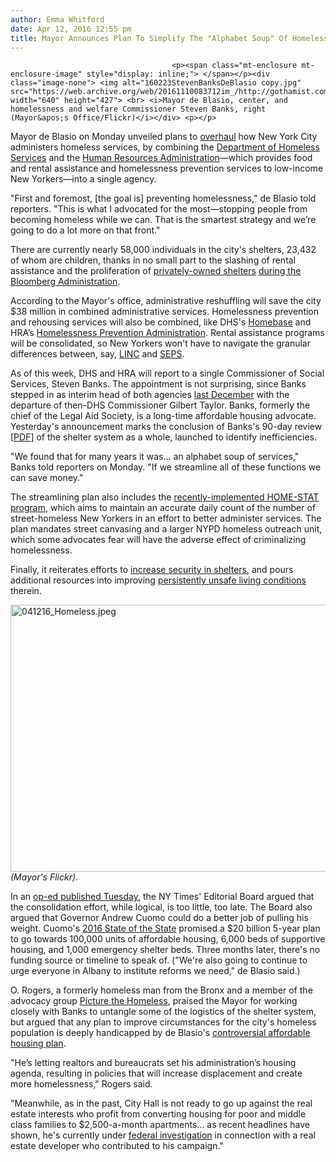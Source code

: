 ```yaml
---
author: Emma Whitford
date: Apr 12, 2016 12:55 pm
title: Mayor Announces Plan To Simplify The "Alphabet Soup" Of Homeless Services In NYC
---
```


	
										<p><span class="mt-enclosure mt-enclosure-image" style="display: inline;"> </span></p><div class="image-none"> <img alt="160223StevenBanksDeBlasio copy.jpg" src="https://web.archive.org/web/20161110083712im_/http://gothamist.com/attachments/nyc_ewhitford/160223StevenBanksDeBlasio%20copy.jpg" width="640" height="427"> <br> <i>Mayor de Blasio, center, and homelessness and welfare Commissioner Steven Banks, right (Mayor&apos;s Office/Flickr)</i></div> <p></p>

<p>Mayor de Blasio on Monday unveiled plans to <a href="https://web.archive.org/web/20161110083712/http://www1.nyc.gov/office-of-the-mayor/news/344-16/mayor-de-blasio-comprehensive-homeless-services-plan-increases-focus-prevention-rehousing#/0">overhaul</a> how New York City administers homeless services, by combining the <a href="https://web.archive.org/web/20161110083712/http://www1.nyc.gov/site/dhs/index.page">Department of Homeless Services</a> and the <a href="https://web.archive.org/web/20161110083712/http://www1.nyc.gov/site/hra/about/contact.page">Human Resources Administration</a>&#x2014;which provides food and rental assistance and homelessness prevention services to low-income New Yorkers&#x2014;into a single agency.</p>

<p>&quot;First and foremost, [the goal is] preventing homelessness,&quot; de Blasio told reporters. &quot;This is what I advocated for the most&#x2014;stopping people from becoming homeless while we can. That is the smartest strategy and we&#x2019;re going to do a lot more on that front.&quot; </p>

<p>There are currently nearly 58,000 individuals in the city&apos;s shelters, 23,432 of whom are children, thanks in no small part to the slashing of rental assistance and the proliferation of <a href="https://web.archive.org/web/20161110083712/http://gothamist.com/2016/01/04/homeless_cluster_site.php">privately-owned shelters</a> <a href="https://web.archive.org/web/20161110083712/http://gothamist.com/2015/07/13/homeless_pawns_murdoch_agenda.php">during the Bloomberg Administration</a>. </p>

<p>According to the Mayor&apos;s office, administrative reshuffling will save the city $38 million in combined administrative services. Homelessness prevention and rehousing services will also be combined, like DHS&apos;s <a href="https://web.archive.org/web/20161110083712/http://www1.nyc.gov/site/dhs/prevention/homebase.page">Homebase</a> and HRA&#x2019;s <a href="https://web.archive.org/web/20161110083712/http://www1.nyc.gov/site/hra/help/homelessness-prevention.page">Homelessness Prevention Administration</a>. Rental assistance programs will be consolidated, so New Yorkers won&apos;t have to navigate the granular differences between, say, <a href="https://web.archive.org/web/20161110083712/http://www1.nyc.gov/site/dhs/permanency/linc-program.page">LINC</a> and <a href="https://web.archive.org/web/20161110083712/http://www1.nyc.gov/site/dhs/permanency/seps.page">SEPS</a>. </p>

<p>As of this week, DHS and HRA will report to a single Commissioner of Social Services, Steven Banks. The appointment is not surprising, since Banks stepped in as interim head of both agencies <a href="https://web.archive.org/web/20161110083712/http://gothamist.com/2016/01/04/homeless_cluster_site.php">last December</a> with the departure of then-DHS Commissioner Gilbert Taylor. Banks, formerly the chief of the Legal Aid Society, is a long-time affordable housing advocate. Yesterday&apos;s announcement marks the conclusion of Banks&apos;s 90-day review [<a href="https://web.archive.org/web/20161110083712/http://www1.nyc.gov/assets/home/downloads/pdf/reports/2016/90-day-homeless-services-review.pdf">PDF</a>] of the shelter system as a whole, launched to identify inefficiencies. </p>

<p>&quot;We found that for many years it was... an alphabet soup of services,&quot; Banks told reporters on Monday. &quot;If we streamline all of these functions we can save money.&quot; </p>

<p>The streamlining plan also includes the <a href="https://web.archive.org/web/20161110083712/http://gothamist.com/2015/12/18/de_blasio_home_stat.php">recently-implemented HOME-STAT program</a>, which aims to maintain an accurate daily count of the number of street-homeless New Yorkers in an effort to better administer services. The plan mandates street canvasing and a larger NYPD homeless outreach unit, which some advocates fear will have the adverse effect of criminalizing homelessness. </p>

<p>Finally, it reiterates efforts to <a href="https://web.archive.org/web/20161110083712/http://gothamist.com/2016/03/16/homeless_shelter_security.php">increase security in shelters</a>, and pours additional resources into improving <a href="https://web.archive.org/web/20161110083712/http://gothamist.com/2016/02/02/homeless_shelter_review_nyc.php">persistently unsafe living conditions</a> therein. </p>

<p><span class="mt-enclosure mt-enclosure-image" style="display: inline;"> </span></p><div class="image-none"> <img alt="041216_Homeless.jpeg" src="https://web.archive.org/web/20161110083712im_/http://gothamist.com/attachments/nyc_ewhitford/041216_Homeless.jpeg" width="640" height="427"> <br> <i> (Mayor&apos;s Flickr). </i></div> <p></p>

<p>In an <a href="https://web.archive.org/web/20161110083712/http://www.nytimes.com/2016/04/12/opinion/the-mayor-offers-hope-for-the-homeless.html?_r=0">op-ed published Tuesday</a>, the NY Times&apos; Editorial Board argued that the consolidation effort, while logical, is too little, too late. The Board also argued that Governor Andrew Cuomo could do a better job of pulling his weight. Cuomo&apos;s <a href="https://web.archive.org/web/20161110083712/http://gothamist.com/2016/01/13/state_of_the_state_cuomo.php">2016 State of the State</a> promised a $20 billion 5-year plan to go towards 100,000 units of affordable housing, 6,000 beds of supportive housing, and 1,000 emergency shelter beds. Three months later, there&apos;s no funding source or timeline to speak of. (&quot;We&apos;re also going to continue to urge everyone in Albany to institute reforms we need,&quot; de Blasio said.) </p>

<p>O. Rogers, a formerly homeless man from the Bronx and a member of the advocacy group <a href="https://web.archive.org/web/20161110083712/http://picturethehomeless.org/">Picture the Homeless</a>, praised the Mayor for working closely with Banks to untangle some of the logistics of the shelter system, but argued that any plan to improve circumstances for the city&apos;s homeless population is deeply handicapped by de Blasio&apos;s <a href="https://web.archive.org/web/20161110083712/http://gothamist.com/2016/03/22/pioneering_brooklyn_east_ny.php">controversial affordable housing plan</a>. </p>

<p>&quot;He&#x2019;s letting realtors and bureaucrats set his administration&#x2019;s housing agenda, resulting in policies that will increase displacement and create more homelessness,&quot; Rogers said. </p>

<p>&quot;Meanwhile, as in the past, City Hall is not ready to go up against the real estate interests who profit from converting housing for poor and middle class families to $2,500-a-month apartments... as recent headlines have shown, he&apos;s currently under <a href="https://web.archive.org/web/20161110083712/http://gothamist.com/2016/04/09/de_blasio_fund-raising_corruption.php">federal investigation</a> in connection with a real estate developer who contributed to his campaign.&quot; </p>					
										
									
				